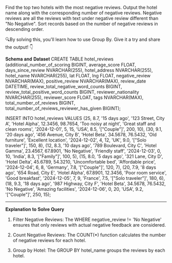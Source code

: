 Find the top two hotels with the most negative reviews.
Output the hotel name along with the corresponding number of negative reviews. Negative reviews are all the reviews with text under negative review different than "No Negative". Sort records based on the number of negative reviews in descending order.

🔍By solving this, you'll learn how to use Group By. Give it a try and share the output! 👇

𝐒𝐜𝐡𝐞𝐦𝐚 𝐚𝐧𝐝 𝐃𝐚𝐭𝐚𝐬𝐞𝐭
CREATE TABLE hotel_reviews (additional_number_of_scoring BIGINT, average_score FLOAT, days_since_review NVARCHAR(255), hotel_address NVARCHAR(255), hotel_name NVARCHAR(255), lat FLOAT, lng FLOAT, negative_review NVARCHAR(MAX), positive_review NVARCHAR(MAX), review_date DATETIME, review_total_negative_word_counts BIGINT, review_total_positive_word_counts BIGINT, reviewer_nationality NVARCHAR(255), reviewer_score FLOAT, tags NVARCHAR(MAX), total_number_of_reviews BIGINT, total_number_of_reviews_reviewer_has_given BIGINT);

INSERT INTO hotel_reviews VALUES
(25, 8.7, '15 days ago', '123 Street, City A', 'Hotel Alpha', 12.3456, 98.7654, 'Too noisy at night', 'Great staff and clean rooms', '2024-12-01', 5, 15, 'USA', 8.5, '["Couple"]', 200, 10), (30, 9.1, '20 days ago', '456 Avenue, City B', 'Hotel Beta', 34.5678, 76.5432, 'Old furniture', 'Excellent location', '2024-12-02', 4, 12, 'UK', 9.0, '["Solo traveler"]', 150, 8), (12, 8.3, '10 days ago', '789 Boulevard, City C', 'Hotel Gamma', 23.4567, 67.8901, 'No Negative', 'Friendly staff', '2024-12-03', 0, 10, 'India', 8.3, '["Family"]', 100, 5), (15, 8.0, '5 days ago', '321 Lane, City D', 'Hotel Delta', 45.6789, 54.3210, 'Uncomfortable bed', 'Affordable price', '2024-12-04', 6, 8, 'Germany', 7.8, '["Couple"]', 120, 7),
(20, 7.9, '8 days ago', '654 Road, City E', 'Hotel Alpha', 67.8901, 12.3456, 'Poor room service', 'Good breakfast', '2024-12-05', 7, 9, 'France', 7.5, '["Solo traveler"]', 180, 6), (18, 9.3, '18 days ago', '987 Highway, City F', 'Hotel Beta', 34.5678, 76.5432, 'No Negative', 'Amazing facilities', '2024-12-06', 0, 20, 'USA', 9.2, '["Couple"]', 250, 15);

---------

𝐄𝐱𝐩𝐥𝐚𝐧𝐚𝐭𝐢𝐨𝐧 𝐭𝐨 𝐒𝐨𝐥𝐯𝐞 𝐐𝐮𝐞𝐫𝐲
1. Filter Negative Reviews: The WHERE negative_review != 'No Negative' ensures that only reviews with actual negative feedback are considered.

2. Count Negative Reviews: The COUNT(*) function calculates the number of negative reviews for each hotel.

3. Group by Hotel: The GROUP BY hotel_name groups the reviews by each hotel.